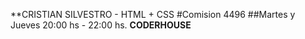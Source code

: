 **CRISTIAN SILVESTRO - HTML + CSS
#Comision 4496
##Martes y Jueves 20:00 hs - 22:00 hs.
**CODERHOUSE**